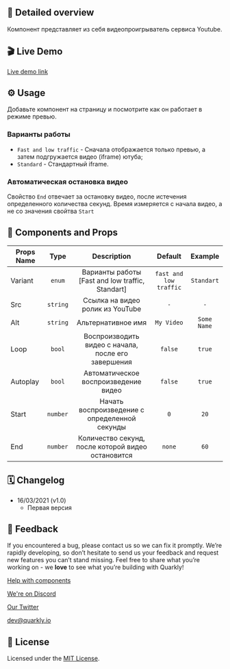 ## 📖 Detailed overview

Компонент представляет из себя видеопроигрыватель сервиса Youtube.

## 🎬 Live Demo

[Live demo link](https://quarkly-ui-components.netlify.app/youtube/)

## ⚙️ Usage

Добавьте компонент на страницу и посмотрите как он работает в режиме превью.

### Варианты работы

- `Fast and low traffic` - Сначала отображается только превью, а затем подгружается видео (iframe) ютуба;
- `Standard` - Стандартный iframe.

### Автоматическая остановка видео

Свойство `End` отвечает за остановку видео, после истечения определенного количества секунд. Время измеряется с начала видео, а не со значения свойтва `Start`

## 🧩 Components and Props

| Props Name |   Type    |                     Description                     |        Default         |   Example   |
| ---------- | :-------: | :-------------------------------------------------: | :--------------------: | :---------: |
| Variant    |  `enum`   |  Варианты работы [Fast and low traffic, Standart]   | `fast and low traffic` | `Standart`  |
| Src        | `string`  |          Ссылка на видео ролик из YouTube           |          `-`           |     `-`     |
| Alt        | `string`  |                 Альтернативное имя                  |       `My Video`       | `Some Name` |
| Loop       |  `bool`   | Воспроизводить видео с начала, после его завершения |        `false`         |   `true`    |
| Autoplay   |  `bool`   |        Автоматическое воспроизведение видео         |        `false`         |   `true`    |
| Start      | `number ` |    Начать воспроизведение с определенной секунды    |          `0`           |    `20`     |
| End        | `number ` | Количество секунд, после которой видео остановится  |         `none`         |    `60`     |

## 🗓 Changelog

- 16/03/2021 (v1.0)
  - Первая версия

## 📮 Feedback

If you encountered a bug, please contact us so we can fix it promptly. We’re rapidly developing, so don’t hesitate to send us your feedback and request new features you can’t stand missing. Feel free to share what you’re working on - we **love** to see what you’re building with Quarkly!

[Help with components](https://feedback.quarkly.io/communities/1-quarkly-forum/categories/7-components/topics)

[We're on Discord](https://discord.gg/f9KhSMGX)

[Our Twitter](https://twitter.com/quarklyapp)

[dev@quarkly.io](mailto:dev@quarkly.io)

## 📝 License

Licensed under the [MIT License](./LICENSE).
